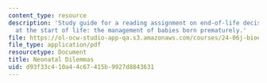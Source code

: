 ```yaml
---
content_type: resource
description: 'Study guide for a reading assignment on end-of-life decision making
  at the start of life: the management of babies born prematurely.'
file: https://ol-ocw-studio-app-qa.s3.amazonaws.com/courses/24-06j-bioethics-spring-2009/d93f33c410a44c67415b9927d8843631_MIT24_06Js09_study06.pdf
file_type: application/pdf
resourcetype: Document
title: Neonatal Dilemmas
uid: d93f33c4-10a4-4c67-415b-9927d8843631
---
```

